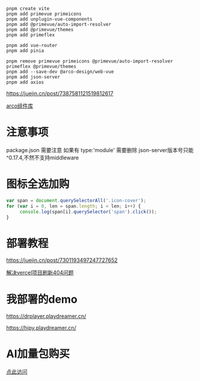 ```shell
pnpm create vite
pnpm add primevue primeicons
pnpm add unplugin-vue-components
pnpm add @primevue/auto-import-resolver
pnpm add @primevue/themes
pnpm add primeflex

pnpm add vue-router
pnpm add pinia

pnpm remove primevue primeicons @primevue/auto-import-resolver primeflex @primevue/themes
pnpm add --save-dev @arco-design/web-vue
pnpm add json-server
pnpm add axios
```
https://juejin.cn/post/7387581121519812617

[arco组件库](https://arco.design/vue/component/layout)

# 注意事项
package.json 需要注意 如果有 type:'module' 需要删除
json-server版本号只能 ^0.17.4,不然不支持middleware

# 图标全选加购
```javascript
var span = document.querySelectorAll('.icon-cover');
for (var i = 0, len = span.length; i < len; i++) {
     console.log(span[i].querySelector('span').click());
}

```

# 部署教程

https://juejin.cn/post/7301193497247727652

[解决vercel项目刷新404问题](https://juejin.cn/post/7358336719165554740)

# 我部署的demo

https://drplayer.playdreamer.cn/

https://hipy.playdreamer.cn/

# AI加量包购买

[点此访问](https://www.trae.ai/account-setting?purchase=1#usage)